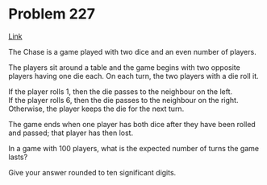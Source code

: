 # Problem 227

[Link](https://projecteuler.net/problem=227)

The Chase is a game played with two dice and an even number of players.

The players sit around a table and the game begins with two opposite players having one die each. On each turn, the two players with a die roll it.

If the player rolls 1, then the die passes to the neighbour on the left.  
If the player rolls 6, then the die passes to the neighbour on the right.  
Otherwise, the player keeps the die for the next turn.

The game ends when one player has both dice after they have been rolled and passed; that player has then lost.

In a game with 100 players, what is the expected number of turns the game lasts?

Give your answer rounded to ten significant digits.
